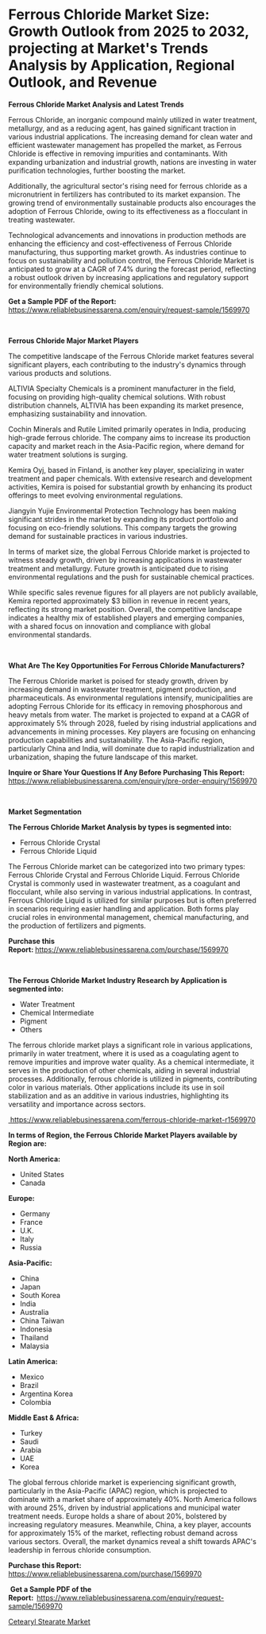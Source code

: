 <p><h1>Ferrous Chloride Market Size: Growth Outlook from 2025 to 2032, projecting at Market's Trends Analysis by Application, Regional Outlook, and Revenue</h1></p><p><strong>Ferrous Chloride Market Analysis and Latest Trends</strong></p>
<p><p>Ferrous Chloride, an inorganic compound mainly utilized in water treatment, metallurgy, and as a reducing agent, has gained significant traction in various industrial applications. The increasing demand for clean water and efficient wastewater management has propelled the market, as Ferrous Chloride is effective in removing impurities and contaminants. With expanding urbanization and industrial growth, nations are investing in water purification technologies, further boosting the market.</p><p>Additionally, the agricultural sector's rising need for ferrous chloride as a micronutrient in fertilizers has contributed to its market expansion. The growing trend of environmentally sustainable products also encourages the adoption of Ferrous Chloride, owing to its effectiveness as a flocculant in treating wastewater. </p><p>Technological advancements and innovations in production methods are enhancing the efficiency and cost-effectiveness of Ferrous Chloride manufacturing, thus supporting market growth. As industries continue to focus on sustainability and pollution control, the Ferrous Chloride Market is anticipated to grow at a CAGR of 7.4% during the forecast period, reflecting a robust outlook driven by increasing applications and regulatory support for environmentally friendly chemical solutions.</p></p>
<p><strong>Get a Sample PDF of the Report:&nbsp;</strong> <a href="https://www.reliablebusinessarena.com/enquiry/request-sample/1569970?utm_campaign=3173&utm_medium=2&utm_source=Github&utm_content=ia&utm_term=25032025&utm_id=ferrous-chloride">https://www.reliablebusinessarena.com/enquiry/request-sample/1569970</a></p>
<p>&nbsp;</p>
<p><strong>Ferrous Chloride Major Market Players</strong></p>
<p><p>The competitive landscape of the Ferrous Chloride market features several significant players, each contributing to the industry's dynamics through various products and solutions. </p><p>ALTIVIA Specialty Chemicals is a prominent manufacturer in the field, focusing on providing high-quality chemical solutions. With robust distribution channels, ALTIVIA has been expanding its market presence, emphasizing sustainability and innovation. </p><p>Cochin Minerals and Rutile Limited primarily operates in India, producing high-grade ferrous chloride. The company aims to increase its production capacity and market reach in the Asia-Pacific region, where demand for water treatment solutions is surging.</p><p>Kemira Oyj, based in Finland, is another key player, specializing in water treatment and paper chemicals. With extensive research and development activities, Kemira is poised for substantial growth by enhancing its product offerings to meet evolving environmental regulations.</p><p>Jiangyin Yujie Environmental Protection Technology has been making significant strides in the market by expanding its product portfolio and focusing on eco-friendly solutions. This company targets the growing demand for sustainable practices in various industries.</p><p>In terms of market size, the global Ferrous Chloride market is projected to witness steady growth, driven by increasing applications in wastewater treatment and metallurgy. Future growth is anticipated due to rising environmental regulations and the push for sustainable chemical practices.</p><p>While specific sales revenue figures for all players are not publicly available, Kemira reported approximately $3 billion in revenue in recent years, reflecting its strong market position. Overall, the competitive landscape indicates a healthy mix of established players and emerging companies, with a shared focus on innovation and compliance with global environmental standards.</p></p>
<p>&nbsp;</p>
<p><strong>What Are The Key Opportunities For Ferrous Chloride Manufacturers?</strong></p>
<p><p>The Ferrous Chloride market is poised for steady growth, driven by increasing demand in wastewater treatment, pigment production, and pharmaceuticals. As environmental regulations intensify, municipalities are adopting Ferrous Chloride for its efficacy in removing phosphorous and heavy metals from water. The market is projected to expand at a CAGR of approximately 5% through 2028, fueled by rising industrial applications and advancements in mining processes. Key players are focusing on enhancing production capabilities and sustainability. The Asia-Pacific region, particularly China and India, will dominate due to rapid industrialization and urbanization, shaping the future landscape of this market.</p></p>
<p><strong>Inquire or Share Your Questions If Any Before Purchasing This Report:</strong> <a href="https://www.reliablebusinessarena.com/enquiry/pre-order-enquiry/1569970?utm_campaign=3173&utm_medium=2&utm_source=Github&utm_content=ia&utm_term=25032025&utm_id=ferrous-chloride">https://www.reliablebusinessarena.com/enquiry/pre-order-enquiry/1569970</a></p>
<p>&nbsp;</p>
<p><strong>Market Segmentation</strong></p>
<p><strong>The Ferrous Chloride Market Analysis by types is segmented into:</strong></p>
<p><ul><li>Ferrous Chloride Crystal</li><li>Ferrous Chloride Liquid</li></ul></p>
<p><p>The Ferrous Chloride market can be categorized into two primary types: Ferrous Chloride Crystal and Ferrous Chloride Liquid. Ferrous Chloride Crystal is commonly used in wastewater treatment, as a coagulant and flocculant, while also serving in various industrial applications. In contrast, Ferrous Chloride Liquid is utilized for similar purposes but is often preferred in scenarios requiring easier handling and application. Both forms play crucial roles in environmental management, chemical manufacturing, and the production of fertilizers and pigments.</p></p>
<p><strong>Purchase this Report:&nbsp;</strong><a href="https://www.reliablebusinessarena.com/purchase/1569970?utm_campaign=3173&utm_medium=2&utm_source=Github&utm_content=ia&utm_term=25032025&utm_id=ferrous-chloride">https://www.reliablebusinessarena.com/purchase/1569970</a></p>
<p>&nbsp;</p>
<p><strong>The Ferrous Chloride Market Industry Research by Application is segmented into:</strong></p>
<p><ul><li>Water Treatment</li><li>Chemical Intermediate</li><li>Pigment</li><li>Others</li></ul></p>
<p><p>The ferrous chloride market plays a significant role in various applications, primarily in water treatment, where it is used as a coagulating agent to remove impurities and improve water quality. As a chemical intermediate, it serves in the production of other chemicals, aiding in several industrial processes. Additionally, ferrous chloride is utilized in pigments, contributing color in various materials. Other applications include its use in soil stabilization and as an additive in various industries, highlighting its versatility and importance across sectors.</p></p>
<p><a href="https://www.reliablebusinessarena.com/ferrous-chloride-market-r1569970?utm_campaign=3173&utm_medium=2&utm_source=Github&utm_content=ia&utm_term=25032025&utm_id=ferrous-chloride">&nbsp;https://www.reliablebusinessarena.com/ferrous-chloride-market-r1569970</a></p>
<p><strong>In terms of Region, the Ferrous Chloride Market Players available by Region are:</strong></p>
<p>
    <p> <strong> North America: </strong>
        <ul>
            <li>United States</li>
            <li>Canada</li>
        </ul>
        </p> 
    <p> <strong> Europe: </strong>
        <ul>
            <li>Germany</li>
            <li>France</li>
            <li>U.K.</li>
            <li>Italy</li>
            <li>Russia</li>
        </ul>
        </p> 
    <p> <strong> Asia-Pacific: </strong>
        <ul>
            <li>China</li>
            <li>Japan</li>
            <li>South Korea</li>
            <li>India</li>
            <li>Australia</li>
            <li>China Taiwan</li>
            <li>Indonesia</li>
            <li>Thailand</li>
            <li>Malaysia</li>
        </ul>
        </p> 
    <p> <strong> Latin America: </strong>
        <ul>
            <li>Mexico</li>
            <li>Brazil</li>
            <li>Argentina Korea</li>
            <li>Colombia</li>
        </ul>
        </p> 
    <p> <strong> Middle East & Africa: </strong>
        <ul>
            <li>Turkey</li>
            <li>Saudi</li>
            <li>Arabia</li>
            <li>UAE</li>
            <li>Korea</li>
        </ul>
    </p>
    </p>
<p><p>The global ferrous chloride market is experiencing significant growth, particularly in the Asia-Pacific (APAC) region, which is projected to dominate with a market share of approximately 40%. North America follows with around 25%, driven by industrial applications and municipal water treatment needs. Europe holds a share of about 20%, bolstered by increasing regulatory measures. Meanwhile, China, a key player, accounts for approximately 15% of the market, reflecting robust demand across various sectors. Overall, the market dynamics reveal a shift towards APAC's leadership in ferrous chloride consumption.</p></p>
<p><strong>Purchase this Report: </strong><a href="https://www.reliablebusinessarena.com/purchase/1569970?utm_campaign=3173&utm_medium=2&utm_source=Github&utm_content=ia&utm_term=25032025&utm_id=ferrous-chloride">https://www.reliablebusinessarena.com/purchase/1569970</a></p>
<p>&nbsp;<strong>Get a Sample PDF of the Report:&nbsp;&nbsp;</strong><a href="https://www.reliablebusinessarena.com/enquiry/request-sample/1569970?utm_campaign=3173&utm_medium=2&utm_source=Github&utm_content=ia&utm_term=25032025&utm_id=ferrous-chloride">https://www.reliablebusinessarena.com/enquiry/request-sample/1569970</a></p>
<p><strong></strong></p>
<p><p><a href="https://github.com/bulkagumanvv/Market-Research-Report-List-1/blob/main/cetearyl-stearate-market.md?utm_campaign=3173&utm_medium=2&utm_source=Github&utm_content=ia&utm_term=25032025&utm_id=ferrous-chloride">Cetearyl Stearate Market</a></p></p>